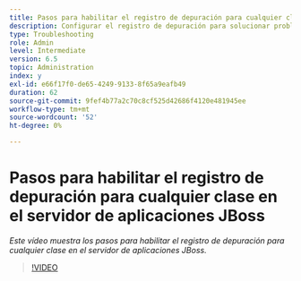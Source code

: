 ```yaml
---
title: Pasos para habilitar el registro de depuración para cualquier clase en el servidor de aplicaciones JBoss
description: Configurar el registro de depuración para solucionar problemas relacionados con el servidor de aplicaciones JBoss
type: Troubleshooting
role: Admin
level: Intermediate
version: 6.5
topic: Administration
index: y
exl-id: e66f17f0-de65-4249-9133-8f65a9eafb49
duration: 62
source-git-commit: 9fef4b77a2c70c8cf525d42686f4120e481945ee
workflow-type: tm+mt
source-wordcount: '52'
ht-degree: 0%

---
```


# Pasos para habilitar el registro de depuración para cualquier clase en el servidor de aplicaciones JBoss

*Este vídeo muestra los pasos para habilitar el registro de depuración para cualquier clase en el servidor de aplicaciones JBoss.*

>[!VIDEO](https://video.tv.adobe.com/v/335522?quality=12&learn=on)
